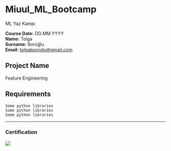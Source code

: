 # Miuul_ML_Bootcamp
ML Yaz Kampı




**Course Date:** DD.MM.YYYY  
**Name:** Tolga  
**Surname:** Boroğlu  
**Email:** tolgaboroglu@gmail.com  



## Project Name
Feature Engineering

## Requirements
```
Some python libraries
Some python libraries
Some python libraries
```
---

### Certification
![](feature_eng_cerf.jpg)

